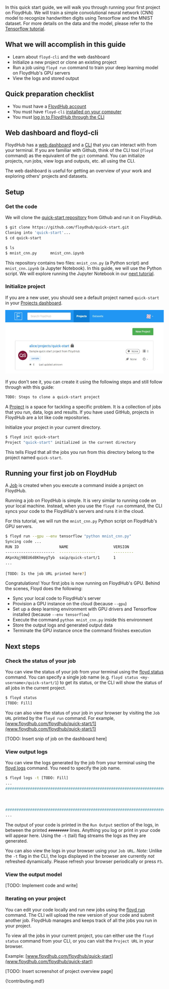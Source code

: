 In this quick start guide, we will walk you through running your first project on FloydHub. We will train a simple convolutional neural network (CNN) model to recognize handwritten digits using Tensorflow and the MNIST dataset. For more details on the data and the model, please refer to the [Tensorflow tutorial](https://www.tensorflow.org/get_started/mnist/pros).

## What we will accomplish in this guide

- Learn about `floyd-cli` and the web dashboard
- Initialize a new project or clone an existing project
- Run a job using `floyd run` command to train your deep learning model on FloydHub's GPU servers
- View the logs and stored output

## Quick preparation checklist

- You must have a [FloydHub account](https://www.floydhub.com/login)
- You must have `floyd-cli` [installed on your computer](../guides/install.md)
- You must [log in to FloydHub through the CLI](../guides/login.md)


## Web dashboard and floyd-cli

FloydHub has a [web dashboard](https://www.floydhub.com/projects) and a [CLI](../guides/install.md) that you can interact with from your terminal. If you are familiar with Github, think of the CLI tool (`floyd` command) as the equivalent of the `git` command. You can initialize projects, run jobs, view logs and outputs, etc. all using the CLI. 

The web dashboard is useful for getting an overview of your work and exploring others' projects and datasets.

## Setup

### Get the code
We will clone the [quick-start repository](TODO) from Github and run it on FloydHub. 

```bash
$ git clone https://github.com/floydhub/quick-start.git
Cloning into 'quick-start'...
$ cd quick-start
```

```bash
$ ls
$ mnist_cnn.py      mnist_cnn.ipynb
```

This repository contains two files: `mnist_cnn.py` (a Python script) and `mnist_cnn.ipynb` (a Jupyter Notebook). In this guide, we will use the Python script. We will explore running the Jupyter Notebook in our [next tutorial](./quick_start_jupyter.md).

### Initialize project
If you are a new user, you should see a default project named `quick-start` in your [Projects dashboard](https://www.floydhub.com/projects).

![Quick start project](../img/quick_start_project.jpg)

If you don't see it, you can create it using the following steps and still follow through with this guide:

```bash
TODO: Steps to clone a quick-start project
```

A [Project](../guides/core_concepts.md#projects) is a space for tackling a specific problem. It is a collection of jobs that you run, data, logs and results. If you have used GitHub, projects in FloydHub are a lot like code repositories.

Initialize your project in your current directory. 

```bash
$ floyd init quick-start
Project "quick-start" initialized in the current directory
```

This tells Floyd that all the jobs you run from this directory belong to the project named `quick-start`.

## Running your first job on FloydHub

A [Job](../guides/core_concepts.md#projects) is created when you execute a command inside a project on FloydHub. 

Running a job on FloydHub is simple. It is very similar to running code on your local machine. Instead, when you use the `floyd run` command, the CLI syncs your code to the FloydHub's servers and runs it in the cloud. 

For this tutorial, we will run the `mnist_cnn.py` Python script on FloydHub's GPU servers.

```bash
$ floyd run --gpu --env tensorflow "python mnist_cnn.py"
Syncing code ...
RUN ID                  NAME                    VERSION
----------------------  ----------------        ---------
AKpnXqj9BEU6d8KhmygTyb  saip/quick-start/1      1
...

[TODO: Is the job URL printed here?]
```

Congratulations! Your first jobs is now running on FloydHub's GPU. Behind the scenes, Floyd does the following:

- Sync your local code to FloydHub's server
- Provision a GPU instance on the cloud (because `--gpu`)
- Set up a deep learning environment with GPU drivers and Tensorflow installed (because `--env tensorflow`)
- Execute the command `python mnist_cnn.py` inside this environment
- Store the output logs and generated output data
- Terminate the GPU instance once the command finishes execution

## Next steps

### Check the status of your job

You can view the status of your job from your terminal using the [floyd status](../commands/status.md) command. You can specify a single job name (e.g. `floyd status <my-username>/quick-start/1`) to get its status, or the CLI will show the status of all jobs in the current project.

```bash
$ floyd status
[TODO: Fill]
```

You can also view the status of your job in your browser by visiting the `Job URL` printed by the `floyd run` command. For example, [www.floydhub.com/floydhub/quick-start/1](www.floydhub.com/floydhub/quick-start/1)

[TODO: Insert snip of job on the dashboard here]

### View output logs

You can view the logs generated by the job from your terminal using the [floyd logs](../commands/logs.md) command. You need to specify the job name.

```bash
$ floyd logs -t [TODO: Fill]
...
##############################################################################



##############################################################################
...
```

The output of your code is printed in the `Run Output` section of the logs, in between the printed `#########` lines. Anything you log or print in your code will appear here. Using the `-t` (tail) flag streams the logs as they are generated.

You can also view the logs in your browser using your `Job URL`. *Note:* Unlike the `-t` flag in the CLI, the logs displayed in the browser are currently *not* refreshed dynamically. Please refresh your browser periodically or press `F5`.

### View the output model

[TODO: Implement code and write]

### Iterating on your project

You can edit your code locally and run new jobs using the [floyd run](../commands/run.md) command. The CLI will upload the new version of your code and submit another job. FloydHub manages and keeps track of all the jobs you run in your project. 

To view all the jobs in your current project, you can either use the `floyd status` command from your CLI, or you can visit the `Project URL` in your browser.

Example: [www.floydhub.com/floydhub/quick-start](www.floydhub.com/floydhub/quick-start)

[TODO: Insert screenshot of project overview page]


{!contributing.md!}